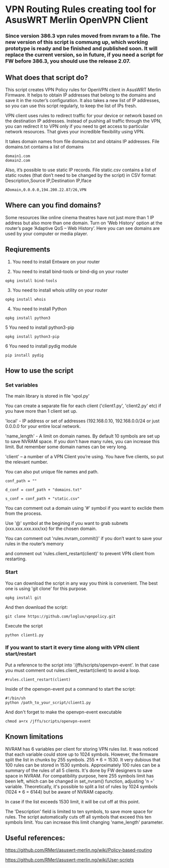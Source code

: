 # VPN Routing Rules creating tool for AsusWRT Merlin OpenVPN Client

### Since version 386.3 vpn rules moved from nvram to a file. The new version of this script is commung up, which working prototype is ready and be finished and published soon. It will replace the current version, so in future, if you need a script for FW before 386.3, you should use the release 2.07. 

## What does that script do?
This script creates VPN Policy rules for OpenVPN client in AsusWRT Merlin Firmware. It helps to obtain IP addresses that belong to the domains and save it in the router’s configuration. It also takes a new list of IP addresses, so you can use this script regularly, to keep the list of IPs fresh.

VPN client uses rules to redirect traffic for your device or network based on the destination IP addresses. Instead of pushing all traffic through the VPN, you can redirect it to VPN only if you need to get access to particular network resources. That gives your incredible flexibility using  VPN.

It takes domain names from file domains.txt and obtains IP addresses.
File domains.txt contains a list of domains
```
domain1.com
domain2.com
```
Also, it’s possible to use static IP records.
File static.csv contains a list of static routes (that don’t need to be changed by the script) in CSV format:
Description,Source IP,Destination IP,Iface
```
ADomain,0.0.0.0,194.200.22.87/26,VPN
```
## Where can you find domains?
Some resources like online cinema theatres have not just more than 1 IP address but also more than one domain.
Turn on ‘Web History’ option at the router’s page ‘Adaptive QoS – Web History’. Here you can see domains are used by your computer or media player.

## Reqiurements

1. You need to install Entware on your router


2. You need to install bind-tools or bind-dig on your router
```
opkg install bind-tools
```

3. You need to install whois utility on your router
```
opkg install whois
```

4. You need to install Python
```
opkg install python3
```

5 You need to install python3-pip
```
opkg install python3-pip
```

6 You need to install pydig module
```
pip install pydig
```

## How to use the script

### Set variables
The main library is stored in file 'vpol.py'

You can create a separate file for each client ('client1.py', 'client2.py' etc) if you have more than 1 client set up.

'local' - IP address or set of addresses (192.168.0.10, 192.168.0.0/24 or just 0.0.0.0 for your entire local network.

'name_length' - A limit on domain names. By default 10 symbols are set up to save NVRAM space. If you don't have many rules, you can increase this limit. But remember some domain names can be very long.

'client' – a number of a VPN Client you’re using. You have five clients, so put the relevant number.

You can also put unique file names and path. 
    
    conf_path = ""
    
    d_conf = conf_path + "domains.txt"
    
    s_conf = conf_path + "static.csv"

You can comment out a domain using '#' symbol if you want to exclide them from the process.

Use '@' symbol at the begining if you want to grab subnets (xxx.xxx.xxx.xxx/xx) for the chosen domain. 

You can comment out 'rules.nvram_commit()' if you don’t want to save your rules in the router’s memory 

and comment out 'rules.client_restart(client)' to prevent VPN client from restarting.

### Start

You can download the script in any way you think is convenient. The best one is using 'git clone' for this purpose.
```
opkg install git
```
And then download the script:
```
git clone https://github.com/loglux/vpnpolicy.git
```

Execute the script 
```
python client1.py
```

### If you want to start it every time along with VPN client start/restart
Put a reference to the script into '/jffs/scripts/openvpn-event'. 
In that case you must comment out rules.client_restart(client) to avoid a loop.
```
#rules.client_restart(client)
```
Inside of the openvpn-event put a command to start the script:
```
#!/bin/sh
python /path_to_your_script/client1.py
```
And don't forget to make the openvpn-event executable
```
chmod a+rx /jffs/scripts/openvpn-event
```

## Known limitations
NVRAM has 6 variables per client for storing VPN rules list. It was noticed that each variable could store up to 1024 symbols. However, the firmware split the list in chunks by 255 symbols. 255 * 6 = 1530. It very dubious that 100 rules can be stored in 1530 symbols. Approximately 100 rules can be a summary of the rules of all 5 clients. 
It's done by FW designers to save space in NVRAM. For compatibility purpose, here 255 symbols limit has been left, which can be changed in set_nvram() function, adjusting 'n =' variable. Theoretically, it's possible to split a list of rules by 1024 symbols (1024 * 6 = 6144) but be aware of NVRAM capacity. 

In case if the list exceeds 1530 limit, it will be cut off at this point. 

The 'Description' field is limited to ten symbols, to save more space for rules. 
The script automatically cuts off all symbols that exceed this ten symbols limit. You can increase this limit changing 'name_length' parameter.

## Useful references:
https://github.com/RMerl/asuswrt-merlin.ng/wiki/Policy-based-routing

https://github.com/RMerl/asuswrt-merlin.ng/wiki/User-scripts
